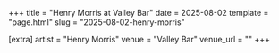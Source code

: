 +++
title = "Henry Morris at Valley Bar"
date = 2025-08-02
template = "page.html"
slug = "2025-08-02-henry-morris"

[extra]
artist = "Henry Morris"
venue = "Valley Bar"
venue_url = ""
+++
